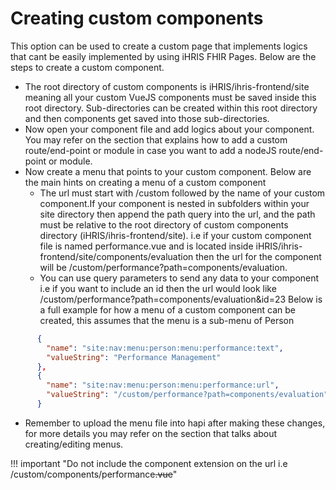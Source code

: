 # Creating custom components

This option can be used to create a custom page that implements logics that cant be easily implemented by using iHRIS FHIR Pages. Below are the steps to create a custom component.

+ The root directory of custom components is iHRIS/ihris-frontend/site meaning all your custom VueJS components must be saved inside this root directory. Sub-directories can be created within this root directory and then components get saved into those sub-directories.
+ Now open your component file and add logics about your component. You may refer on the section that explains how to add a custom route/end-point or module in case you want to add a nodeJS route/end-point or module.
+ Now create a menu that points to your custom component.
  Below are the main hints on creating a menu of a custom component
    + The url must start with /custom followed by the name of your custom component.If your component is nested in subfolders within your site directory then append the path query into the url, and the path must be relative to the root directory of custom components directory (iHRIS/ihris-frontend/site). i.e if your custom component file is named performance.vue and is located inside iHRIS/ihris-frontend/site/components/evaluation then the url for the component will be /custom/performance?path=components/evaluation.
    + You can use query parameters to send any data to your component i.e if you want to include an id then the url would look like /custom/performance?path=components/evaluation&id=23
  Below is a full example for how a menu of a custom component can be created, this assumes that the menu is a sub-menu of Person

```json
      {
        "name": "site:nav:menu:person:menu:performance:text",
        "valueString": "Performance Management"
      },
      {
        "name": "site:nav:menu:person:menu:performance:url",
        "valueString": "/custom/performance?path=components/evaluation"
      }
```

+ Remember to upload the menu file into hapi after making these changes, for more details you may refer on the section that talks about creating/editing menus.

!!! important "Do not include the component extension on the url i.e /custom/components/performance<s>.vue</s>"
